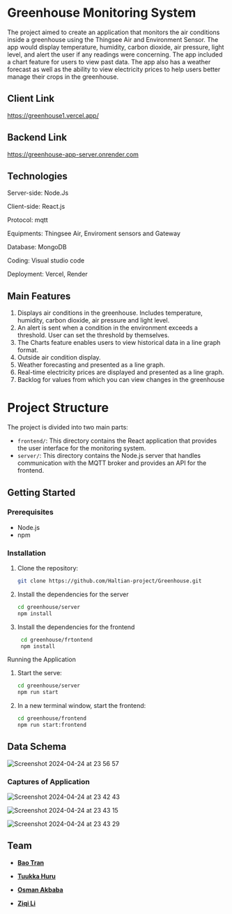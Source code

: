 # Greenhouse Monitoring System


The project aimed to create an application that monitors the air conditions inside a greenhouse using the Thingsee Air and Environment Sensor. The app would display temperature, humidity, carbon dioxide, air pressure, light level, and alert the user if any readings were concerning. The app included a chart feature for users to view past data. The app also has a weather forecast as well as the ability to view electricity prices to help users better manage their crops in the greenhouse.

## Client Link

https://greenhouse1.vercel.app/

## Backend Link

https://greenhouse-app-server.onrender.com

## Technologies

Server-side: Node.Js

Client-side: React.js

Protocol: mqtt

Equipments: Thingsee Air, Enviroment sensors and Gateway

Database: MongoDB

Coding: Visual studio code

Deployment: Vercel, Render

## Main Features
1. Displays air conditions in the greenhouse. Includes temperature, humidity, carbon dioxide, air pressure and light level.
2. An alert is sent when a condition in the environment exceeds a threshold. User can set the threshold by themselves.
3. The Charts feature enables users to view historical data in a line graph format.
4. Outside air condition display.
5. Weather forecasting and presented as a line graph.
6. Real-time electricity prices are displayed and presented as a line graph.
7. Backlog for values ​​from which you can view changes in the greenhouse

# Project Structure

The project is divided into two main parts:

- `frontend/`: This directory contains the React application that provides the user interface for the monitoring system.
- `server/`: This directory contains the Node.js server that handles communication with the MQTT broker and provides an API for the frontend.

## Getting Started

### Prerequisites

- Node.js
- npm

### Installation

1. Clone the repository:
   ```sh
   git clone https://github.com/Haltian-project/Greenhouse.git

2. Install the dependencies for the server
   ```sh
   cd greenhouse/server
   npm install  

3. Install the dependencies for the frontend
   ```sh
    cd greenhouse/frtontend
    npm install

Running the Application

1. Start the serve:
   ```sh
   cd greenhouse/server
   npm run start

2. In a new terminal window, start the frontend: 
   ```sh
   cd greenhouse/frontend
   npm run start:frontend

## Data Schema

![Screenshot 2024-04-24 at 23 56 57](https://github.com/Haltian-project/Greenhouse/assets/28098368/17643cb6-1dcf-48b8-8287-51b1a6b4ff0a)


### Captures of Application

![Screenshot 2024-04-24 at 23 42 43](https://github.com/Haltian-project/Greenhouse/assets/28098368/33b8c236-1711-4ff6-8339-21a4c20636c9)

![Screenshot 2024-04-24 at 23 43 15](https://github.com/Haltian-project/Greenhouse/assets/28098368/530e29b1-52e1-4ea9-ab2d-56e37121c652)

![Screenshot 2024-04-24 at 23 43 29](https://github.com/Haltian-project/Greenhouse/assets/28098368/6f4a7ed0-d7f4-4514-9bb4-e869aa7e9c12)

## Team

- **[Bao Tran](https://github.com/tranxbao)**

- **[Tuukka Huru](https://github.com/TuukkaHuru)**

- **[Osman Akbaba](https://github.com/OsmanAkbaba)**

- **[Ziqi Li](https://github.com/ZiqiLi28)**
